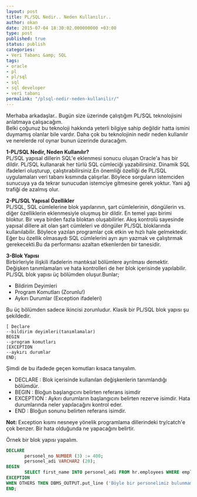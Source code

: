 ```yaml
---
layout: post
title: PL/SQL Nedir.. Neden Kullanılır..
author: okan
date: 2015-07-04 18:30:02.000000000 +03:00
type: post
published: true
status: publish
categories:
- Veri Tabanı &amp; SQL
tags:
- oracle
- pl
- pl/sql
- sql
- sql developer
- veri tabanı
permalink: "/plsql-nedir-neden-kullanilir/"
---
```

Merhaba arkadaşlar.. Bugün size üzerinde çalıştığım PL/SQL teknolojisini anlatmaya çalışacağım.  
Belki çoğunuz bu teknoloji hakkında yeterli bilgiye sahip değildir hatta ismini duymamış olanlar bile vardır. Daha çok bu teknolojinin nedir neden kullanılır ve nerelerde rol oynar bunun üzerinde duracağım.

**1-PL/SQL Nedir, Neden Kullanılır?**  
PL/SQL yapısal dillerin SQL'e eklenmesi sonucu oluşan Oracle'a has bir dildir. PL/SQL kullanarak her türlü SQL cümleciği yazabilirsiniz. Dinamik SQL ifadeleri oluşturup, çalıştırabilirsiniz.En önemliği özelliği de PL/SQL uygulamaları&nbsp;veri tabanı kısmında çalışırlar. Böylece sorguların istemciden sunucuya ya da tekrar sunucudan istemciye gitmesine gerek yoktur. Yani ağ trafiği de azalmış olur.

**2-PL/SQL Yapısal Özellikler**  
PL/SQL, SQL cümlelerine blok yapılarının, şart cümlelerinin, döngülerin vs. diğer özelliklerin eklenmesiyle oluşmuş bir dildir. En temel yapı birimi bloktur. Bir veya birden fazla bloktan oluşabilirler. Akış kontrolü sayesinde yapısal dillere ait olan şart cümleleri ve döngüler PL/SQL bloklarında kullanılabilir. Böylece yazılan programlar çok etkin ve hızlı hale gelmektedir. Eğer bu özellik olmasaydı SQL cümlelerini ayrı ayrı yazmak ve çalıştırmak gerekecekti.Bu da performansı azaltan etkenlerden bir tanesidir.

**3-Blok Yapısı**  
Birbirleriyle ilişkili ifadelerin mantıksal bölümlere ayrılması demektir. Değişken tanımlamaları ve hata&nbsp;kontrolleri de her blok içerisinde yapılabilir. PL/SQL blok yapısı üç bölümden oluşur.Bunlar;

- Bildirim Deyimleri
- Program Komutları (Zorunlu!)
- Aykırı Durumlar (Exception ifadeleri)

Bu üç bölümden sadece ikincisi zorunludur. Klasik bir PL/SQL blok yapısı şu şekildedir.  

    [ Declare
    --bildirim deyimleri(tanımlamalar)
    BEGIN
    --program komutları
    [EXCEPTION
    --aykırı durumlar
    END;

Şimdi de bu ifadede geçen komutları kısaca tanıyalım.

- DECLARE&nbsp;: Blok içerisinde kullanılan değişkenlerin tanımlandığı bölümdür.
- BEGIN&nbsp;: Bloğun başlangıcını belirten referans isimdir
- EXCEPTION :&nbsp;Aykırı durumların başlangıcını belirten rezerve isimdir. Hata durumlarında neler yapılacağını kontrol eder.
- END&nbsp;: Bloğun sonunu belirten referans isimdir.

**Not:** Exception kısmı nesneye yönelik programlama dillerindeki try/catch'e çok benzer. Bir hata olduğunda ne yapacağını belirtir.

Örnek bir blok yapısı yapalım.  

```sql
DECLARE
       personel_no NUMBER (3) := 400;
       personel_adi VARCHAR2 (20);
BEGIN
       SELECT first_name INTO personel_adi FROM hr.employees WHERE employee_id = personel_no;
EXCEPTION
WHEN OTHERS THEN DBMS_OUTPUT.put_line ('Böyle bir personelimiz bulunmamaktadir');
END;
```
